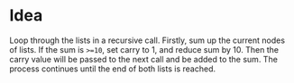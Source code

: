 # Idea

Loop through the lists in a recursive call.
Firstly, sum up the current nodes of lists. If the sum is `>=10`, set carry to 1, and reduce sum by 10.
Then the carry value will be passed to the next call and be added to the sum.
The process continues until the end of both lists is reached.



